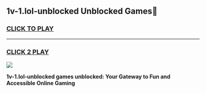 
## 1v-1.lol-unblocked Unblocked Games👋
<h3>
<a href="https://news.freeplayer.one?title=1v-1.lol-unblocked&ref=16F">CLICK TO PLAY</a></h3>
<hr>

<h3>
<a href="https://news.freeplayer.one?title=1v-1.lol-unblocked&ref=16F">CLICK 2 PLAY</a>
  
</h3>

<a href="https://news.freeplayer.one?title=1v-1.lol-unblocked&ref=16F/"><img src="https://clearcache.store/games.png"></a>


**1v-1.lol-unblocked games unblocked: Your Gateway to Fun and Accessible Online Gaming**
